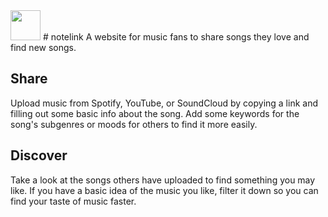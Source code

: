 <img src="https://i.imgur.com/bR4Md3s.png" width="48px">
# notelink
A website for music fans to share songs they love and find new songs.

## Share
Upload music from Spotify, YouTube, or SoundCloud by copying a link and filling out some basic info about the song. Add some keywords for the song's subgenres or moods for others to find it more easily.

## Discover
Take a look at the songs others have uploaded to find something you may like. If you have a basic idea of the music you like, filter it down so you can find your taste of music faster.